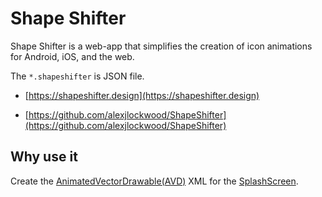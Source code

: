 # Shape Shifter

Shape Shifter is a web-app that simplifies the creation of icon animations for Android, iOS, and the web.

The `*.shapeshifter` is JSON file.

- [https://shapeshifter.design](https://shapeshifter.design)

- [https://github.com/alexjlockwood/ShapeShifter](https://github.com/alexjlockwood/ShapeShifter)

## Why use it

Create the [AnimatedVectorDrawable(AVD)](https://developer.android.com/reference/android/graphics/drawable/AnimatedVectorDrawable) XML for the [SplashScreen](https://developer.android.com/develop/ui/views/launch/splash-screen).
